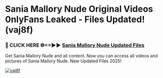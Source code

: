 # Sania Mallory Nude Original Videos 0nlyFans Leaked - Files Updated! (vaj8f)

<h3>🔴 CLICK HERE 🌐==►► <a href="https://tinyurl.com/52m3yx9h" rel="nofollow">Sania Mallory Nude Updated Files</a></h3>

Get Sania Mallory Nude and all content. Now you can access all videos and pictures of Sania Mallory Nude. New Updated Files 2025!

[![vaj8f](https://i.imgur.com/TnHtlc8.gif)](https://tinyurl.com/52m3yx9h)
